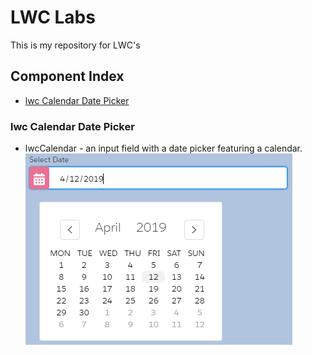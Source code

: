 # LWC Labs

This is my repository for LWC's

## Component Index
- [lwc Calendar Date Picker](#lwc-calendar-date-picker)



### lwc Calendar Date Picker
* lwcCalendar - an input field with a date picker featuring a calendar.
![lwcCalendar](lwcComponentImages/lwcCalendar.png)
